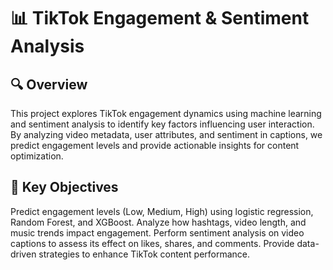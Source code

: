 # 📊 TikTok Engagement & Sentiment Analysis

## 🔍 Overview
This project explores TikTok engagement dynamics using machine learning and sentiment analysis to identify key factors influencing user interaction. By analyzing video metadata, user attributes, and sentiment in captions, we predict engagement levels and provide actionable insights for content optimization.

## 🎯 Key Objectives
Predict engagement levels (Low, Medium, High) using logistic regression, Random Forest, and XGBoost.
Analyze how hashtags, video length, and music trends impact engagement.
Perform sentiment analysis on video captions to assess its effect on likes, shares, and comments.
Provide data-driven strategies to enhance TikTok content performance.
